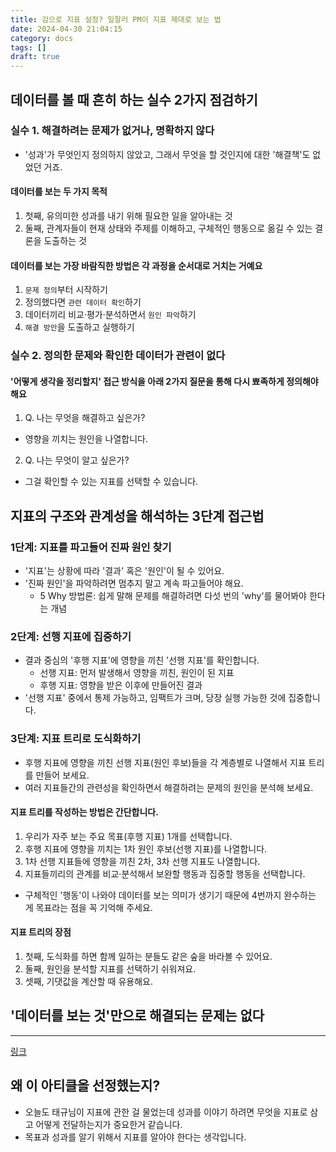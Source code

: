 ```yaml
---
title: 감으로 지표 설정? 일잘러 PM이 지표 제대로 보는 법
date: 2024-04-30 21:04:15
category: docs
tags: []
draft: true
---
```


## 데이터를 볼 때 흔히 하는 실수 2가지 점검하기

### 실수 1. 해결하려는 문제가 없거나, 명확하지 않다

- '성과'가 무엇인지 정의하지 않았고, 그래서 무엇을 할 것인지에 대한 '해결책'도 없었던 거죠.

#### 데이터를 보는 두 가지 목적

1. 첫째, 유의미한 성과를 내기 위해 필요한 일을 알아내는 것
2. 둘째, 관계자들이 현재 상태와 주제를 이해하고, 구체적인 행동으로 옮길 수 있는 결론을 도출하는 것

#### 데이터를 보는 가장 바람직한 방법은 각 과정을 순서대로 거치는 거예요

1. `문제 정의`부터 시작하기
2. 정의했다면 `관련 데이터 확인`하기
3. 데이터끼리 비교·평가·분석하면서 `원인 파악`하기
4. `해결 방안`을 도출하고 실행하기

### 실수 2. 정의한 문제와 확인한 데이터가 관련이 없다

#### '어떻게 생각을 정리할지' 접근 방식을 아래 2가지 질문을 통해 다시 뾰족하게 정의해야 해요

1. Q. 나는 무엇을 해결하고 싶은가?

- 영향을 끼치는 원인을 나열합니다.

2. Q. 나는 무엇이 알고 싶은가?

- 그걸 확인할 수 있는 지표를 선택할 수 있습니다.

## 지표의 구조와 관계성을 해석하는 3단계 접근법

### 1단계: 지표를 파고들어 진짜 원인 찾기

- '지표'는 상황에 따라 '결과' 혹은 '원인'이 될 수 있어요.
- '진짜 원인'을 파악하려면 멈추지 말고 계속 파고들어야 해요.
  - 5 Why 방법론: 쉽게 말해 문제를 해결하려면 다섯 번의 'why'를 물어봐야 한다는 개념

### 2단계: 선행 지표에 집중하기

- 결과 중심의 '후행 지표'에 영향을 끼친 '선행 지표'를 확인합니다.
  - 선행 지표: 먼저 발생해서 영향을 끼친, 원인이 된 지표
  - 후행 지표: 영향을 받은 이후에 만들어진 결과
- '선행 지표' 중에서 통제 가능하고, 임팩트가 크며, 당장 실행 가능한 것에 집중합니다.

### 3단계: 지표 트리로 도식화하기

- 후행 지표에 영향을 끼친 선행 지표(원인 후보)들을 각 계층별로 나열해서 지표 트리를 만들어 보세요.
- 여러 지표들간의 관련성을 확인하면서 해결하려는 문제의 원인을 분석해 보세요.

#### 지표 트리를 작성하는 방법은 간단합니다.

1. 우리가 자주 보는 주요 목표(후행 지표) 1개를 선택합니다.
2. 후행 지표에 영향을 끼치는 1차 원인 후보(선행 지표)를 나열합니다.
3. 1차 선행 지표들에 영향을 끼친 2차, 3차 선행 지표도 나열합니다.
4. 지표들끼리의 관계를 비교·분석해서 보완할 행동과 집중할 행동을 선택합니다.

- 구체적인 '행동'이 나와야 데이터를 보는 의미가 생기기 때문에 4번까지 완수하는 게 목표라는 점을 꼭 기억해 주세요.

#### 지표 트리의 장점

1. 첫째, 도식화를 하면 함께 일하는 분들도 같은 숲을 바라볼 수 있어요.
2. 둘째, 원인을 분석할 지표를 선택하기 쉬워져요.
3. 셋째, 기댓값을 계산할 때 유용해요.

## '데이터를 보는 것'만으로 해결되는 문제는 없다

---

[링크](https://publy.co/content/7536?c_order=3&c_id=70&fr=home)

## 왜 이 아티클을 선정했는지?

- 오늘도 태규님이 지표에 관한 걸 물었는데 성과를 이야기 하려면 무엇을 지표로 삼고 어떻게 전달하는지가 중요한거 같습니다.
- 목표과 성과를 알기 위해서 지표를 알아야 한다는 생각입니다.
